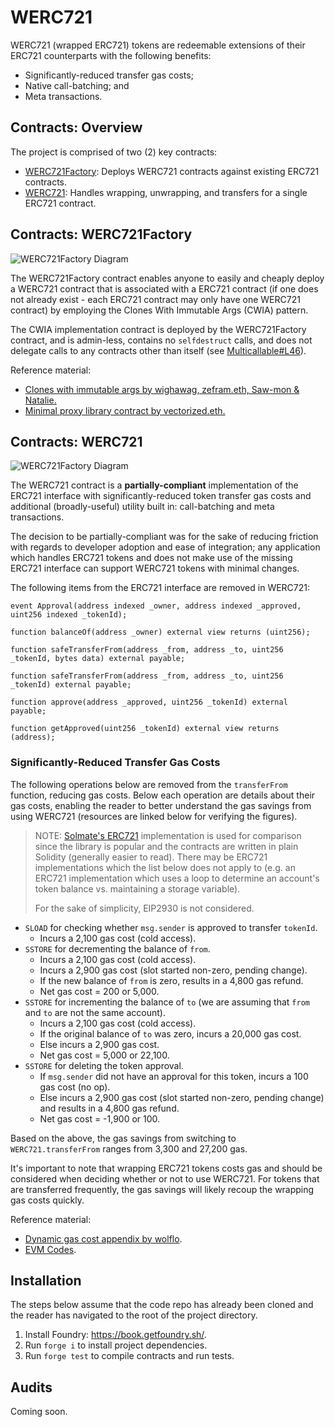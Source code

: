 # WERC721

WERC721 (wrapped ERC721) tokens are redeemable extensions of their ERC721 counterparts with the following benefits:
- Significantly-reduced transfer gas costs;
- Native call-batching; and
- Meta transactions.

## Contracts: Overview

The project is comprised of two (2) key contracts:
- [WERC721Factory](https://github.com/jpvge/WERC721/blob/master/src/WERC721Factory.sol): Deploys WERC721 contracts against existing ERC721 contracts.
- [WERC721](https://github.com/jpvge/WERC721/blob/master/src/WERC721Factory.sol): Handles wrapping, unwrapping, and transfers for a single ERC721 contract.

## Contracts: WERC721Factory

![WERC721Factory Diagram](https://github.com/jpvge/WERC721/blob/master/readme/WERC721FactoryDiagram.png?raw=true)

The WERC721Factory contract enables anyone to easily and cheaply deploy a WERC721 contract that is associated with a ERC721 contract (if one does not already exist - each ERC721 contract may only have one WERC721 contract) by employing the Clones With Immutable Args (CWIA) pattern.

The CWIA implementation contract is deployed by the WERC721Factory contract, and is admin-less, contains no `selfdestruct` calls, and does not delegate calls to any contracts other than itself (see [Multicallable#L46](https://github.com/Vectorized/solady/blob/2cfa231273fea6872c7cb70acfa134d2199aa7ea/src/utils/Multicallable.sol#L46)).

Reference material:
- [Clones with immutable args by wighawag, zefram.eth, Saw-mon & Natalie.](https://github.com/Saw-mon-and-Natalie/clones-with-immutable-args)
- [Minimal proxy library contract by vectorized.eth.](https://github.com/Vectorized/solady/blob/main/src/utils/LibClone.sol)

## Contracts: WERC721

![WERC721Factory Diagram](https://github.com/jpvge/WERC721/blob/master/readme/WERC721Diagram.png?raw=true)

The WERC721 contract is a **partially-compliant** implementation of the ERC721 interface with significantly-reduced token transfer gas costs and additional (broadly-useful) utility built in: call-batching and meta transactions.

The decision to be partially-compliant was for the sake of reducing friction with regards to developer adoption and ease of integration; any application which handles ERC721 tokens and does not make use of the missing ERC721 interface can support WERC721 tokens with minimal changes.

The following items from the ERC721 interface are removed in WERC721:
```
event Approval(address indexed _owner, address indexed _approved, uint256 indexed _tokenId);

function balanceOf(address _owner) external view returns (uint256);

function safeTransferFrom(address _from, address _to, uint256 _tokenId, bytes data) external payable;

function safeTransferFrom(address _from, address _to, uint256 _tokenId) external payable;

function approve(address _approved, uint256 _tokenId) external payable;

function getApproved(uint256 _tokenId) external view returns (address);
```

### Significantly-Reduced Transfer Gas Costs

The following operations below are removed from the `transferFrom` function, reducing gas costs. Below each operation are details about their gas costs, enabling the reader to better understand the gas savings from using WERC721 (resources are linked below for verifying the figures).

> NOTE: [Solmate's ERC721](https://github.com/transmissions11/solmate/blob/main/src/tokens/ERC721.sol) implementation is used for comparison since the library is popular and the contracts are written in plain Solidity (generally easier to read). There may be ERC721 implementations which the list below does not apply to (e.g. an ERC721 implementation which uses a loop to determine an account's token balance vs. maintaining a storage variable).
>
> For the sake of simplicity, EIP2930 is not considered.

- `SLOAD` for checking whether `msg.sender` is approved to transfer `tokenId`.
    - Incurs a 2,100 gas cost (cold access).
- `SSTORE` for decrementing the balance of `from`.
    - Incurs a 2,100 gas cost (cold access).
    - Incurs a 2,900 gas cost (slot started non-zero, pending change).
    - If the new balance of `from` is zero, results in a 4,800 gas refund.
    - Net gas cost = 200 or 5,000.
- `SSTORE` for incrementing the balance of `to` (we are assuming that `from` and `to` are not the same account).
    - Incurs a 2,100 gas cost (cold access).
    - If the original balance of `to` was zero, incurs a 20,000 gas cost.
    - Else incurs a 2,900 gas cost.
    - Net gas cost = 5,000 or 22,100.
- `SSTORE` for deleting the token approval.
    - If `msg.sender` did not have an approval for this token, incurs a 100 gas cost (no op).
    - Else incurs a 2,900 gas cost (slot started non-zero, pending change) and results in a 4,800 gas refund.
    - Net gas cost = -1,900 or 100.

Based on the above, the gas savings from switching to `WERC721.transferFrom` ranges from 3,300 and 27,200 gas.

It's important to note that wrapping ERC721 tokens costs gas and should be considered when deciding whether or not to use WERC721. For tokens that are transferred frequently, the gas savings will likely recoup the wrapping gas costs quickly.

Reference material:
- [Dynamic gas cost appendix by wolflo](https://github.com/wolflo/evm-opcodes/blob/main/gas.md).
- [EVM Codes](https://www.evm.codes/?fork=shanghai).

## Installation

The steps below assume that the code repo has already been cloned and the reader has navigated to the root of the project directory.

1. Install Foundry: https://book.getfoundry.sh/.
2. Run `forge i` to install project dependencies.
3. Run `forge test` to compile contracts and run tests.

## Audits

Coming soon.
